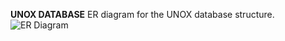 **UNOX DATABASE**
ER diagram for the UNOX database structure. 
![ER Diagram](https://github.com/user-attachments/assets/25e83387-ec94-4608-b8c6-3085e4b021bd)
